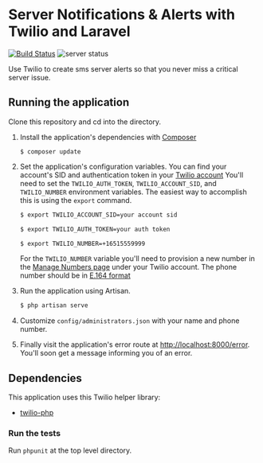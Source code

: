 # Server Notifications & Alerts with Twilio and Laravel

[![Build Status](https://travis-ci.org/TwilioDevEd/server-notifications-laravel.svg?branch=master)](https://travis-ci.org/TwilioDevEd/server-notifications-laravel)
![server status](http://howtodocs.s3.amazonaws.com/new-relic-monitor.png "Server notifications")

Use Twilio to create sms server alerts so that you never miss a critical server issue.

## Running the application

Clone this repository and cd into the directory.

1. Install the application's dependencies with [Composer](https://getcomposer.org/)
   ```
   $ composer update
   ```

1. Set the application's configuration variables. You can find your
account's SID and authentication token in your
[Twilio account](https://www.twilio.com/user/account/voice-messaging)
You'll need to set the `TWILIO_AUTH_TOKEN`, `TWILIO_ACCOUNT_SID`, and
`TWILIO_NUMBER` environment variables. The easiest way to accomplish
this is using the `export` command.

   ```bash
   $ export TWILIO_ACCOUNT_SID=your account sid
   ```
   ```bash
   $ export TWILIO_AUTH_TOKEN=your auth token
   ```
   ```bash
   $ export TWILIO_NUMBER=+16515559999
   ```

   For the `TWILIO_NUMBER` variable you'll need to provision a new number
   in the
   [Manage Numbers page](https://www.twilio.com/user/account/phone-numbers/incoming)
   under your Twilio account. The phone number should be in
   [E.164 format](https://www.twilio.com/help/faq/phone-numbers/how-do-i-format-phone-numbers-to-work-internationally)

1. Run the application using Artisan.

   ```bash
   $ php artisan serve
   ```

1. Customize `config/administrators.json` with your name and phone number.

1. Finally visit the application's error route at
   [http://localhost:8000/error](http://localhost:8000/error). You'll
   soon get a message informing you of an error.

## Dependencies

This application uses this Twilio helper library:
* [twilio-php](https://github.com/twilio/twilio-php)

### Run the tests

Run `phpunit` at the top level directory.
